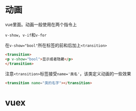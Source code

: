 # 动画

vue里面。动画一般使用在两个指令上

`v-show`，`v-if`和`v-for`

在`v-show="bool"`所在标签的前和后加上`<transition>`
```html
<transition>
<p v-show="bool">显示或者隐藏</p>
</transition>
```
注意`<transition>`标签接受`name='类名'`，该类定义动画的一些效果
```html
<transition name="类的名字"></transition>
```


# vuex

```

```